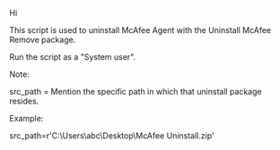 Hi

This script is used to uninstall McAfee Agent with the Uninstall McAfee Remove package.

Run the script as a "System user".

Note:

src_path = Mention the specific path in which that uninstall package resides.

Example:

src_path=r'C:\Users\abc\Desktop\McAfee Uninstall.zip'
